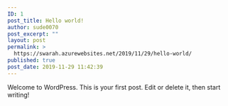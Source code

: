 ```yaml
---
ID: 1
post_title: Hello world!
author: sude0070
post_excerpt: ""
layout: post
permalink: >
  https://swarah.azurewebsites.net/2019/11/29/hello-world/
published: true
post_date: 2019-11-29 11:42:39
---
```

<!-- wp:paragraph -->
<p>Welcome to WordPress. This is your first post. Edit or delete it, then start writing!</p>
<!-- /wp:paragraph -->